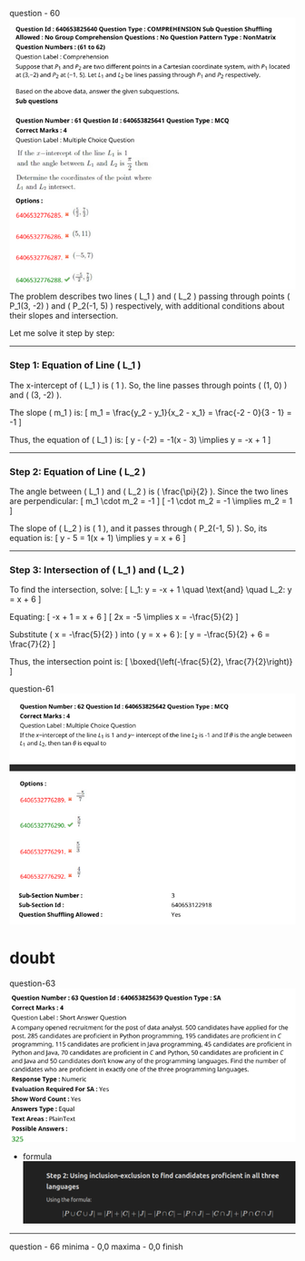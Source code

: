 question - 60
![alt text](image.png)
The problem describes two lines \( L_1 \) and \( L_2 \) passing through points \( P_1(3, -2) \) and \( P_2(-1, 5) \) respectively, with additional conditions about their slopes and intersection.

Let me solve it step by step:

---

### **Step 1: Equation of Line \( L_1 \)**
The x-intercept of \( L_1 \) is \( 1 \). So, the line passes through points \( (1, 0) \) and \( (3, -2) \).

The slope \( m_1 \) is:
\[
m_1 = \frac{y_2 - y_1}{x_2 - x_1} = \frac{-2 - 0}{3 - 1} = -1
\]

Thus, the equation of \( L_1 \) is:
\[
y - (-2) = -1(x - 3) \implies y = -x + 1
\]

---

### **Step 2: Equation of Line \( L_2 \)**
The angle between \( L_1 \) and \( L_2 \) is \( \frac{\pi}{2} \). Since the two lines are perpendicular:
\[
m_1 \cdot m_2 = -1
\]
\[
-1 \cdot m_2 = -1 \implies m_2 = 1
\]

The slope of \( L_2 \) is \( 1 \), and it passes through \( P_2(-1, 5) \). So, its equation is:
\[
y - 5 = 1(x + 1) \implies y = x + 6
\]

---

### **Step 3: Intersection of \( L_1 \) and \( L_2 \)**
To find the intersection, solve:
\[
L_1: y = -x + 1 \quad \text{and} \quad L_2: y = x + 6
\]

Equating:
\[
-x + 1 = x + 6
\]
\[
2x = -5 \implies x = -\frac{5}{2}
\]

Substitute \( x = -\frac{5}{2} \) into \( y = x + 6 \):
\[
y = -\frac{5}{2} + 6 = \frac{7}{2}
\]

Thus, the intersection point is:
\[
\boxed{\left(-\frac{5}{2}, \frac{7}{2}\right)}
\]

question-61
![alt text](image-1.png)
# doubt

question-63
![alt text](image-3.png)
- formula
![alt text](image-2.png)
-----------------------------------------
question - 66
minima - 0,0
maxima - 0,0
finish



